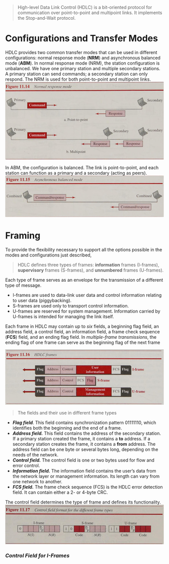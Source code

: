 >High-level Data Link Control (HDLC) is a bit-oriented protocol for communication over point-to-point and multipoint links. It implements the Stop-and-Wait protocol.
# Configurations and Transfer Modes

HDLC provides two common transfer modes that can be used in different configurations: normal response mode (**NRM**) and asynchronous balanced mode (**ABM**). 
In normal response mode (NRM), the station configuration is unbalanced. We have one primary station and multiple secondary stations. A primary station can send commands; a secondary station can only respond. 
The NRM is used for both point-to-point and multipoint links.
![Pasted image 20240909074337](assets/Pasted%20image%2020240909074337.png)

In ABM, the configuration is balanced. The link is point-to-point, and each station can function as a primary and a secondary (acting as peers).
![Pasted image 20240909074357](assets/Pasted%20image%2020240909074357.png)
# Framing

To provide the flexibility necessary to support all the options possible in the modes and configurations just described, 
>HDLC defines three types of frames: **information** frames (I-frames), **supervisory** frames (S-frames), and **unnumbered** frames (U-frames).

Each type of frame serves as an envelope for the transmission of a different type of message. 
* I-frames are used to data-link user data and control information relating to user data (piggybacking). 
* S-frames are used only to transport control information. 
* U-frames are reserved for system management. Information carried by U-frames is intended for managing the link itself.

Each frame in HDLC may contain up to *six* fields, a beginning flag field, an address field, a control field, an information field, a frame check sequence (**FCS**) field, and an ending flag field. In *multiple-frame transmissions*, the ending flag of one frame can serve as the beginning flag of the next frame

![Pasted image 20240909075010](assets/Pasted%20image%2020240909075010.png)

>The fields and their use in different frame types
* ***Flag field***. This field contains synchronization pattern 01111110, which identifies both the beginning and the end of a frame.
* ***Address field.*** This field contains the address of the secondary station. If a primary station created the frame, it contains a **to** address. If a secondary station creates the frame, it contains a **from** address. The address field can be one byte or several bytes long, depending on the needs of the network.
* ***Control field.*** The control field is one or two bytes used for flow and error control.
* ***Information field.*** The information field contains the user’s data from the network layer or management information. Its length can vary from one network to another.
* ***FCS field.*** The frame check sequence (FCS) is the HDLC error detection field. It can contain either a 2- or 4-byte CRC.

The control field determines the type of frame and defines its functionality.
![Pasted image 20240909075536](assets/Pasted%20image%2020240909075536.png)
### *Control Field for I-Frames*
